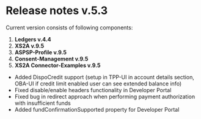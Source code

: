 # Release notes v.5.3

Current version consists of following components:

1. **Ledgers v.4.4**
2. **XS2A v.9.5**
3. **ASPSP-Profile v.9.5**
4. **Consent-Management v.9.5**
5. **XS2A Connector-Examples v.9.5**

-   Added DispoCredit support (setup in TPP-UI in account details section, OBA-UI if credit limit enabled user can see extended balance info)
-   Fixed disable/enable headers functionality in Developer Portal 
-   Fixed bug in redirect approach when performing payment authorization with insufficient funds
-   Added fundConfirmationSupported property for Developer Portal 
